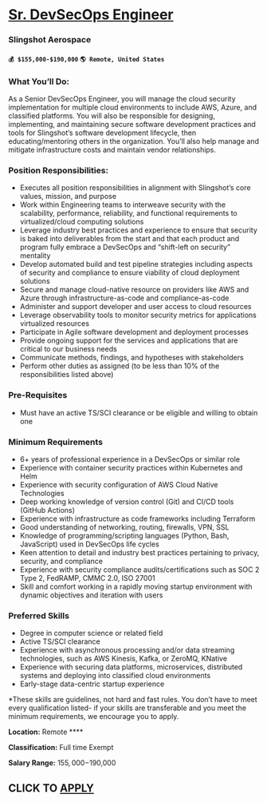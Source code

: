 # [Sr. DevSecOps Engineer](https://www.remotewlb.com/apply/sr-devsecops-engineer)  
### Slingshot Aerospace  
#### `💰 $155,000-$190,000` `🌎 Remote, United States`  

### **What You’ll Do:**

As a Senior DevSecOps Engineer, you will manage the cloud security implementation for multiple cloud environments to include AWS, Azure, and classified platforms. You will also be responsible for designing, implementing, and maintaining secure software development practices and tools for Slingshot’s software development lifecycle, then educating/mentoring others in the organization. You’ll also help manage and mitigate infrastructure costs and maintain vendor relationships.

### Position Responsibilities:

  * Executes all position responsibilities in alignment with Slingshot’s core values, mission, and purpose
  * Work within Engineering teams to interweave security with the scalability, performance, reliability, and functional requirements to virtualized/cloud computing solutions
  * Leverage industry best practices and experience to ensure that security is baked into deliverables from the start and that each product and program fully embrace a DevSecOps and “shift-left on security” mentality
  * Develop automated build and test pipeline strategies including aspects of security and compliance to ensure viability of cloud deployment solutions
  * Secure and manage cloud-native resource on providers like AWS and Azure through infrastructure-as-code and compliance-as-code
  * Administer and support developer and user access to cloud resources
  * Leverage observability tools to monitor security metrics for applications virtualized resources
  * Participate in Agile software development and deployment processes
  * Provide ongoing support for the services and applications that are critical to our business needs
  * Communicate methods, findings, and hypotheses with stakeholders
  * Perform other duties as assigned (to be less than 10% of the responsibilities listed above)

### **Pre-Requisites**

  * Must have an active TS/SCI clearance or be eligible and willing to obtain one

### **Minimum Requirements**

  * 6+ years of professional experience in a DevSecOps or similar role
  * Experience with container security practices within Kubernetes and Helm
  * Experience with security configuration of AWS Cloud Native Technologies
  * Deep working knowledge of version control (Git) and CI/CD tools (GitHub Actions)
  * Experience with infrastructure as code frameworks including Terraform
  * Good understanding of networking, routing, firewalls, VPN, SSL
  * Knowledge of programming/scripting languages (Python, Bash, JavaScript) used in DevSecOps life cycles
  * Keen attention to detail and industry best practices pertaining to privacy, security, and compliance
  * Experience with security compliance audits/certifications such as SOC 2 Type 2, FedRAMP, CMMC 2.0, ISO 27001
  * Skill and comfort working in a rapidly moving startup environment with dynamic objectives and iteration with users

### **Preferred Skills**

  * Degree in computer science or related field
  * Active TS/SCI clearance
  * Experience with asynchronous processing and/or data streaming technologies, such as AWS Kinesis, Kafka, or ZeroMQ, KNative
  * Experience with securing data platforms, microservices, distributed systems and deploying into classified cloud environments
  * Early-stage data-centric startup experience

*These skills are guidelines, not hard and fast rules. You don’t have to meet every qualification listed- if your skills are transferable and you meet the minimum requirements, we encourage you to apply. 

**Location:** Remote ****

**Classification:** Full time Exempt

**Salary Range:** $155,000-$190,000

  
## CLICK TO [APPLY](https://www.remotewlb.com/apply/sr-devsecops-engineer)

